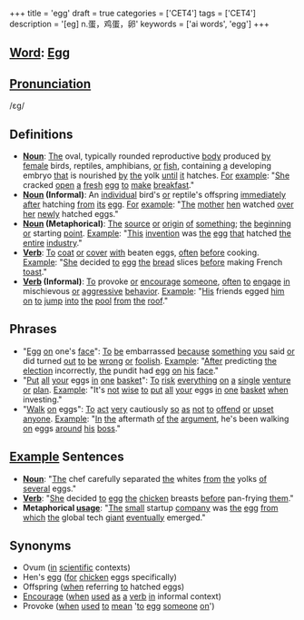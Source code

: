 +++
title = 'egg'
draft = true
categories = ['CET4']
tags = ['CET4']
description = '[eg] n.蛋，鸡蛋，卵'
keywords = ['ai words', 'egg']
+++

## [Word](/post/word/): [Egg](/post/egg/)

## [Pronunciation](/post/pronunciation/)
/ɛɡ/

## Definitions
- **[Noun](/post/noun/)**: [The](/post/the/) oval, typically rounded reproductive [body](/post/body/) produced [by](/post/by/) [female](/post/female/) birds, reptiles, amphibians, [or](/post/or/) [fish](/post/fish/), containing [a](/post/a/) developing embryo [that](/post/that/) is nourished [by](/post/by/) [the](/post/the/) yolk [until](/post/until/) [it](/post/it/) hatches. [For](/post/for/) [example](/post/example/): "[She](/post/she/) cracked [open](/post/open/) [a](/post/a/) [fresh](/post/fresh/) [egg](/post/egg/) [to](/post/to/) [make](/post/make/) [breakfast](/post/breakfast/)."
- **[Noun](/post/noun/) (Informal)**: An [individual](/post/individual/) bird's [or](/post/or/) reptile's offspring [immediately](/post/immediately/) [after](/post/after/) hatching [from](/post/from/) [its](/post/its/) [egg](/post/egg/). [For](/post/for/) [example](/post/example/): "[The](/post/the/) [mother](/post/mother/) [hen](/post/hen/) watched [over](/post/over/) [her](/post/her/) [newly](/post/newly/) hatched eggs."
- **[Noun](/post/noun/) (Metaphorical)**: [The](/post/the/) [source](/post/source/) [or](/post/or/) [origin](/post/origin/) [of](/post/of/) [something](/post/something/); [the](/post/the/) [beginning](/post/beginning/) [or](/post/or/) starting [point](/post/point/). [Example](/post/example/): "[This](/post/this/) [invention](/post/invention/) was [the](/post/the/) [egg](/post/egg/) [that](/post/that/) hatched [the](/post/the/) [entire](/post/entire/) [industry](/post/industry/)."
- **[Verb](/post/verb/)**: [To](/post/to/) [coat](/post/coat/) [or](/post/or/) [cover](/post/cover/) [with](/post/with/) beaten eggs, [often](/post/often/) [before](/post/before/) cooking. [Example](/post/example/): "[She](/post/she/) decided [to](/post/to/) [egg](/post/egg/) [the](/post/the/) [bread](/post/bread/) slices [before](/post/before/) making French [toast](/post/toast/)."
- **[Verb](/post/verb/) (Informal)**: [To](/post/to/) provoke [or](/post/or/) [encourage](/post/encourage/) [someone](/post/someone/), [often](/post/often/) [to](/post/to/) [engage](/post/engage/) [in](/post/in/) mischievous [or](/post/or/) [aggressive](/post/aggressive/) [behavior](/post/behavior/). [Example](/post/example/): "[His](/post/his/) friends egged [him](/post/him/) [on](/post/on/) [to](/post/to/) [jump](/post/jump/) [into](/post/into/) [the](/post/the/) [pool](/post/pool/) [from](/post/from/) [the](/post/the/) [roof](/post/roof/)."

## Phrases
- "[Egg](/post/egg/) [on](/post/on/) one's [face](/post/face/)": [To](/post/to/) [be](/post/be/) embarrassed [because](/post/because/) [something](/post/something/) [you](/post/you/) said [or](/post/or/) did turned [out](/post/out/) [to](/post/to/) [be](/post/be/) [wrong](/post/wrong/) [or](/post/or/) [foolish](/post/foolish/). [Example](/post/example/): "[After](/post/after/) predicting [the](/post/the/) [election](/post/election/) incorrectly, [the](/post/the/) pundit had [egg](/post/egg/) [on](/post/on/) [his](/post/his/) [face](/post/face/)."
- "[Put](/post/put/) [all](/post/all/) [your](/post/your/) eggs [in](/post/in/) [one](/post/one/) [basket](/post/basket/)": [To](/post/to/) [risk](/post/risk/) [everything](/post/everything/) [on](/post/on/) [a](/post/a/) [single](/post/single/) [venture](/post/venture/) [or](/post/or/) [plan](/post/plan/). [Example](/post/example/): "It's [not](/post/not/) [wise](/post/wise/) [to](/post/to/) [put](/post/put/) [all](/post/all/) [your](/post/your/) eggs [in](/post/in/) [one](/post/one/) [basket](/post/basket/) [when](/post/when/) investing."
- "[Walk](/post/walk/) [on](/post/on/) eggs": [To](/post/to/) [act](/post/act/) [very](/post/very/) cautiously [so](/post/so/) [as](/post/as/) [not](/post/not/) [to](/post/to/) [offend](/post/offend/) [or](/post/or/) [upset](/post/upset/) [anyone](/post/anyone/). [Example](/post/example/): "[In](/post/in/) [the](/post/the/) aftermath [of](/post/of/) [the](/post/the/) [argument](/post/argument/), he's been walking [on](/post/on/) eggs [around](/post/around/) [his](/post/his/) [boss](/post/boss/)."

## [Example](/post/example/) Sentences
- **[Noun](/post/noun/)**: "[The](/post/the/) chef carefully separated [the](/post/the/) whites [from](/post/from/) [the](/post/the/) yolks [of](/post/of/) [several](/post/several/) eggs."
- **[Verb](/post/verb/)**: "[She](/post/she/) decided [to](/post/to/) [egg](/post/egg/) [the](/post/the/) [chicken](/post/chicken/) breasts [before](/post/before/) pan-frying [them](/post/them/)."
- **Metaphorical [usage](/post/usage/)**: "[The](/post/the/) [small](/post/small/) startup [company](/post/company/) was [the](/post/the/) [egg](/post/egg/) [from](/post/from/) [which](/post/which/) [the](/post/the/) global tech [giant](/post/giant/) [eventually](/post/eventually/) emerged."

## Synonyms
- Ovum ([in](/post/in/) [scientific](/post/scientific/) contexts)
- Hen's [egg](/post/egg/) ([for](/post/for/) [chicken](/post/chicken/) eggs specifically)
- Offspring ([when](/post/when/) referring [to](/post/to/) hatched eggs)
- [Encourage](/post/encourage/) ([when](/post/when/) [used](/post/used/) [as](/post/as/) [a](/post/a/) [verb](/post/verb/) [in](/post/in/) informal context)
- Provoke ([when](/post/when/) [used](/post/used/) [to](/post/to/) [mean](/post/mean/) '[to](/post/to/) [egg](/post/egg/) [someone](/post/someone/) [on](/post/on/)')
